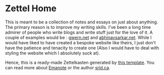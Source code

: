 # Zettel Home

This is meant to be a collection of notes and essays on just about anything. The primary reason is to improve my writing skills. I've been a long time admirer of people who write blogs and write stuff just for the love of it. A couple of examples would be : [gwern.net](https://gwern.net/) and [abhinavsarkar.net](https://abhinavsarkar.net/). While I would have liked to have created a bespoke website like theirs, I just don't have the patience and tenacity to create one (Also I would have to deal with styling the website which I absolutely suck at). 

Hence, this is a ready-made Zettelkasten generated by [this template](https://github.com/srid/emanote-template). You can read more about [Emanote](https://emanote.srid.ca) or the author [srid.ca](https://srid.ca/).


